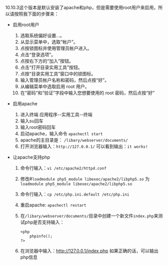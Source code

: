 
10.10.3这个版本是默认安装了apache和php，但是需要使用root用户来启用，所以请按照我下面的步骤来：

* 启用root用户

	1. 选取系统偏好设置...。
	2. 从显示菜单中，选取“帐户”。
	3. 点按锁图标并使用管理员帐户进入。
	4. 点击“登录选项”。
	5. 点按右下方的“加入”按钮。
	6. 点击“打开目录实用工具”按钮。
	7. 点按“目录实用工具”窗口中的锁图标。
	8. 输入管理员帐户名称和密码，然后点按“好”。
	9. 从编辑菜单中选取启用 root 用户。
	10. 在“密码”和“验证”字段中输入您想要使用的 root 密码，然后点按“好”

* 启用apache
	
	1. 进入终端 应用程序--实用工具--终端
	2. 输入su回车
	3. 输入root密码回车
	4. 启动apache，输入命令 `apachectl start`
	5. apache的主目录是：	`/libary/webserver/documents/`
	6. 打开浏览器输入：`http://127.0.0.1/` 可以看到输出：`it works!`

* 让apache支持php

	1. 命令行输入：`vi /etc/apache2/httpd.conf`
	2. 修改#`loadmodule php5_module libexec/apache2/libphp5.so` 为 `loadmodule php5_module libexec/apache2/libphp5.so`
	3. 命令行输入：`cp /etc/php.ini.default /etc/php.ini`
	4. 重启apache: `apachectl restart`
	5. 在`/libary/webserver/documents/`目录中创建一个新文件`index.php`来测试php是否支持输入：

		```
		<php
			phpinfo();
		?>
		```

	6. 在浏览器中输入：http://127.0.0.1/index.php 如果正确的话，可以输出php信息